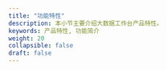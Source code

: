 ```yaml
---
title: "功能特性"
description: 本小节主要介绍大数据工作台产品特性。 
keywords: 产品特性, 功能简介 
weight: 20
collapsible: false
draft: false
---
```






